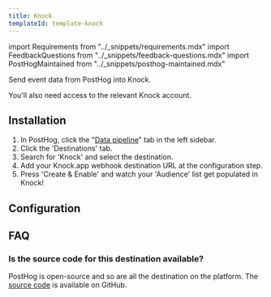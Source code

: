 ```yaml
---
title: Knock
templateId: template-knock
---
```


import Requirements from "../_snippets/requirements.mdx"
import FeedbackQuestions from "../_snippets/feedback-questions.mdx"
import PostHogMaintained from "../_snippets/posthog-maintained.mdx"

Send event data from PostHog into Knock.

<Requirements />

You'll also need access to the relevant Knock account.

## Installation

1. In PostHog, click the "[Data pipeline](https://us.posthog.com/pipeline/overview)" tab in the left sidebar.
2. Click the 'Destinations' tab.
3. Search for 'Knock' and select the destination.
4. Add your Knock.app webhook destination URL at the configuration step.
5. Press 'Create & Enable' and watch your 'Audience' list get populated in Knock!

<HideOnCDPIndex>

## Configuration

<TemplateParameters />

## FAQ

### Is the source code for this destination available?

PostHog is open-source and so are all the destination on the platform. The [source code](https://github.com/PostHog/posthog/blob/master/posthog/cdp/templates/knock/template_knock.py) is available on GitHub.

<PostHogMaintained />

<FeedbackQuestions />

</HideOnCDPIndex>
